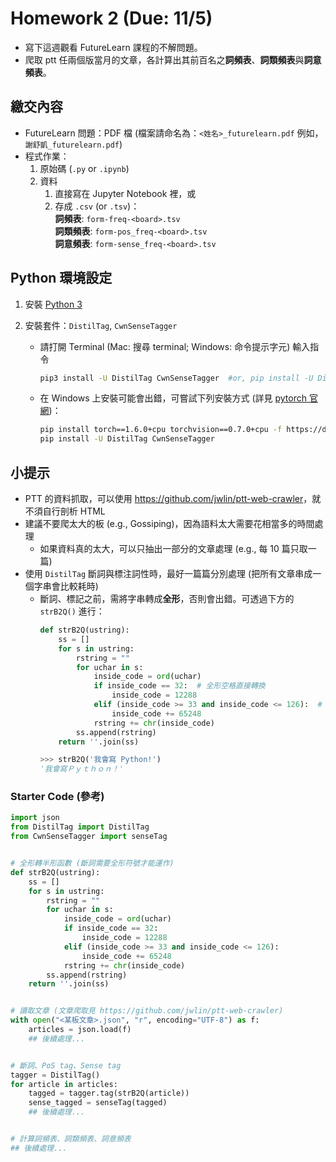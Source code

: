# Homework 2 (Due: 11/5)

- 寫下這週觀看 FutureLearn 課程的不解問題。
- 爬取 ptt 任兩個版當月的文章，各計算出其前百名之**詞頻表**、**詞類頻表**與**詞意頻表**。


## 繳交內容

- FutureLearn 問題：PDF 檔 (檔案請命名為：`<姓名>_futurelearn.pdf` 例如，`謝舒凱_futurelearn.pdf`)
- 程式作業：
    1. 原始碼 (`.py` or `.ipynb`)
    2. 資料
        1. 直接寫在 Jupyter Notebook 裡，或
        2. 存成 `.csv` (or `.tsv`)：  
            **詞頻表**: `form-freq-<board>.tsv`  
            **詞類頻表**: `form-pos_freq-<board>.tsv`  
            **詞意頻表**: `form-sense_freq-<board>.tsv`



## Python 環境設定

1. 安裝 [Python 3](https://www.python.org/downloads/)

2. 安裝套件：`DistilTag`, `CwnSenseTagger`
    - 請打開 Terminal (Mac: 搜尋 terminal; Windows: 命令提示字元) 輸入指令
        ```bash
        pip3 install -U DistilTag CwnSenseTagger  #or, pip install -U DistilTag CwnSenseTagger
        ```
    - 在 Windows 上安裝可能會出錯，可嘗試下列安裝方式 (詳見 [pytorch 官網](https://pytorch.org/get-started/locally/))：
        ```bash
        pip install torch==1.6.0+cpu torchvision==0.7.0+cpu -f https://download.pytorch.org/whl/torch_stable.html
        pip install -U DistilTag CwnSenseTagger
        ```


## 小提示

- PTT 的資料抓取，可以使用 <https://github.com/jwlin/ptt-web-crawler>，就不須自行剖析 HTML
- 建議不要爬太大的板 (e.g., Gossiping)，因為語料太大需要花相當多的時間處理
    - 如果資料真的太大，可以只抽出一部分的文章處理 (e.g., 每 10 篇只取一篇)
- 使用 `DistilTag` 斷詞與標注詞性時，最好一篇篇分別處理 (把所有文章串成一個字串會比較耗時)
    - 斷詞、標記之前，需將字串轉成**全形**，否則會出錯。可透過下方的 `strB2Q()` 進行：
        ```python
        def strB2Q(ustring):
            ss = []
            for s in ustring:
                rstring = ""
                for uchar in s:
                    inside_code = ord(uchar)
                    if inside_code == 32:  # 全形空格直接轉換
                        inside_code = 12288
                    elif (inside_code >= 33 and inside_code <= 126):  # 全形字元（除空格）根據關係轉化
                        inside_code += 65248
                    rstring += chr(inside_code)
                ss.append(rstring)
            return ''.join(ss)
        
        >>> strB2Q('我會寫 Python!')
        '我會寫Ｐｙｔｈｏｎ！'
        ```


### Starter Code (參考)

```python
import json
from DistilTag import DistilTag
from CwnSenseTagger import senseTag


# 全形轉半形函數 (斷詞需要全形符號才能運作)
def strB2Q(ustring):
    ss = []
    for s in ustring:
        rstring = ""
        for uchar in s:
            inside_code = ord(uchar)
            if inside_code == 32:
                inside_code = 12288
            elif (inside_code >= 33 and inside_code <= 126):
                inside_code += 65248
            rstring += chr(inside_code)
        ss.append(rstring)
    return ''.join(ss)


# 讀取文章 (文章爬取見 https://github.com/jwlin/ptt-web-crawler)
with open("<某板文章>.json", "r", encoding="UTF-8") as f:
    articles = json.load(f)
    ## 後續處理...


# 斷詞、PoS tag、Sense tag
tagger = DistilTag()
for article in articles:
    tagged = tagger.tag(strB2Q(article))
    sense_tagged = senseTag(tagged)
    ## 後續處理...


# 計算詞頻表、詞類頻表、詞意頻表
## 後續處理...
```
